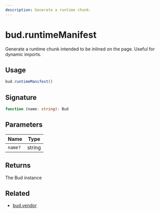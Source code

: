 ```yaml
---
description: Generate a runtime chunk.
---
```


# bud.runtimeManifest

Generate a runtime chunk intended to be inlined on the page. Useful for dynamic imports.

## Usage

```js
bud.runtimeManifest()
```

## Signature

```ts
function (name: string): Bud
```

## Parameters

| Name    | Type   |
| ------- | ------ |
| `name?` | string |

## Returns

The Bud instance

## Related

- [bud.vendor](config-vendor.md)
